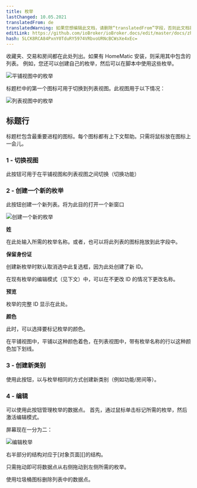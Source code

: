 ```yaml
---
title: 枚举
lastChanged: 10.05.2021
translatedFrom: de
translatedWarning: 如果您想编辑此文档，请删除“translatedFrom”字段，否则此文档将再次自动翻译
editLink: https://github.com/ioBroker/ioBroker.docs/edit/master/docs/zh-cn/admin/enums.md
hash: 5LCK8RCA84PxnY0TduRY5974VRbvoURNcBCWsXe4xEc=
---
```

收藏夹、交易和房间都在此处列出。如果有 HomeMatic 安装，则采用其中包含的列表。
例如，您还可以创建自己的枚举，然后可以在脚本中使用这些枚举。

![平铺视图中的枚举](../../de/admin/media/ADMIN_Aufzaehlungen_kachel.png)

标题栏中的第一个图标可用于切换到列表视图。此视图用于以下情况：

![列表视图中的枚举](../../de/admin/media/ADMIN_Aufzaehlungen_liste_numbers.png)

## 标题行
标题栏包含最重要进程的图标。每个图标都有上下文帮助。只需将鼠标放在图标上一会儿。

### 1 - 切换视图
此按钮可用于在平铺视图和列表视图之间切换（切换功能）

### 2 - 创建一个新的枚举
此按钮创建一个新列表。将为此目的打开一个新窗口

![创建一个新的枚举](../../de/admin/media/ADMIN_Aufzaehlungen_liste_erstellen.png)

**姓**

在此处输入所需的枚举名称。或者，也可以将此列表的图标拖放到此字段中。

**保留身份证**

创建新枚举时默认取消选中此复选框，因为此处创建了新 ID。

在现有枚举的编辑模式（见下文）中，可以在不更改 ID 的情况下更改名称。

**预览**

枚举的完整 ID 显示在此处。

**颜色**

此时，可以选择要标记枚举的颜色。

在平铺视图中，平铺以这种颜色着色，在列表视图中，带有枚举名称的行以这种颜色加下划线。

### 3 - 创建新类别
使用此按钮，以与枚举相同的方式创建新类别（例如功能/房间等）。

### 4 - 编辑
可以使用此按钮管理枚举的数据点。
首先，通过鼠标单击标记所需的枚举，然后激活编辑模式。

屏幕现在一分为二：

![编辑枚举](../../de/admin/media/ADMIN_Aufzaehlungen_liste_hinzufuegen.png)

右半部分的结构对应于[对象页面][]的结构。

只需拖动即可将数据点从右侧拖动到左侧所需的枚举。

使用垃圾桶图标删除列表中的数据点。

[Objekte-Seite]: https://www.iobroker.net/#de/documentation/admin/objects.md
